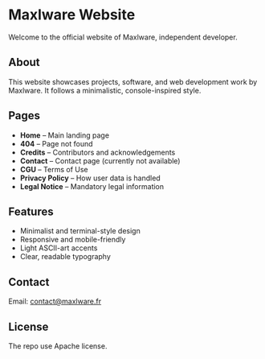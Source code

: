 # Maxlware Website

Welcome to the official website of Maxlware, independent developer.

## About

This website showcases projects, software, and web development work by Maxlware. It follows a minimalistic, console-inspired style.

## Pages

- **Home** – Main landing page
- **404** – Page not found
- **Credits** – Contributors and acknowledgements
- **Contact** – Contact page (currently not available)
- **CGU** – Terms of Use
- **Privacy Policy** – How user data is handled
- **Legal Notice** – Mandatory legal information

## Features

- Minimalist and terminal-style design
- Responsive and mobile-friendly
- Light ASCII-art accents
- Clear, readable typography

## Contact

Email: [contact@maxlware.fr](mailto:contact@maxlware.fr)

## License
The repo use Apache license.
